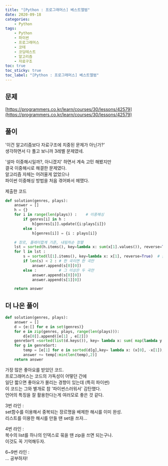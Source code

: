 ```yaml
---
title: "[Python : 프로그래머스] 베스트앨범"
date: 2020-09-18
categories:
    - Python
tags:
    - Python
    - 파이썬
    - 프로그래머스
    - 코테
    - 코딩테스트
    - 알고리즘
    - 자료구조
toc: true
toc_sticky: true
toc_label: "[Python : 프로그래머스] 베스트앨범"
---
```

## 문제
[https://programmers.co.kr/learn/courses/30/lessons/42579](https://programmers.co.kr/learn/courses/30/lessons/42579)
## 풀이
'이건 알고리즘보다 자료구조에 치중된 문제가 아닌가?'  
생각하면서 다 풀고 보니까 3레벨 문제였네.  
  
'설마 이중해시일까?, 아니겠지' 하면서 계속 고민 해봤지만  
결국 이중해시로 해결한 문제였다.  
알고리즘 자체는 어려울게 없었으나  
파이썬 이중해싱 방법을 처음 겪어봐서 헤맸다.  
  
제출한 코드
```python
def solution(genres, plays):
    answer = []
    h = {}
    for i in range(len(plays)) :    # 이중해싱
        if genres[i] in h :
            h[genres[i]].update({i:plays[i]})
        else :
            h[genres[i]] = {i : plays[i]}

    # 장르, 플레이합계 기준, 내림차순 정렬
    lst = sorted(h.items(), key=lambda x: sum(x[1].values()), reverse=True)
    for l in lst :
        s = sorted(l[1].items(), key=lambda x: x[1], reverse=True)  # 플레이 기준 내림차순 정렬
        if len(s) < 2 : # 한 곡이면 한 곡만
            answer.append(s[0][0])
        else :          # 그 이상은 두 곡만
            answer.append(s[0][0])
            answer.append(s[1][0])

    return answer
```

## 더 나은 풀이
```python
def solution(genres, plays):
    answer = []
    d = {e:[] for e in set(genres)}
    for e in zip(genres, plays, range(len(plays))):
        d[e[0]].append([e[1] , e[2]])
    genreSort =sorted(list(d.keys()), key= lambda x: sum( map(lambda y: y[0],d[x])), reverse = True)
    for g in genreSort:
        temp = [e[1] for e in sorted(d[g],key= lambda x: (x[0], -x[1]), reverse = True)]
        answer += temp[:min(len(temp),2)]
    return answer
```
가장 많은 좋아요를 받았던 코드.  
프로그래머스는 코드의 가독성이 어떻던 간에  
일단 짧으면 좋아요가 몰리는 경향이 있는데 (특히 파이썬)  
이 코드는 그와 별개로 참 '파이썬스러워서' 감탄했다.  
언어의 특징을 잘 활용한다는게 여러모로 좋은 것 같다.  
  
3번 라인 :  
set함수를 이용해서 중복되는 장르명을 배제한 해시를 이미 완성.  
리스트를 이용한 해시를 만들 땐 set을 쓰자...  
  
4번 라인 :  
복수의 list를 하나의 인덱스로 묶을 땐 zip을 쓰면 되는구나.  
이것도 꼭 기억해두자.  
  
6~9번 라인 :  
... 공부하자!
  